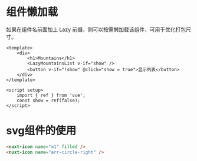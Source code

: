 <!--
 * @Author: error: error: git config user.name & please set dead value or install git && error: git config user.email & please set dead value or install git & please set dead value or install git
 * @Date: 2023-05-25 12:59:21
 * @LastEditors: fyfe0203 freeser@live.cn
 * @LastEditTime: 2023-07-28 14:53:41
 * @Description:
 * @FilePath: /nuxt3-demo/components/README.md
-->

# 组件懒加载

如果在组件名前面加上 Lazy 前缀，则可以按需懒加载该组件，可用于优化打包尺寸。

```vue
<template>
    <div>
        <h1>Mountains</h1>
        <LazyMountainsList v-if="show" />
        <button v-if="!show" @click="show = true">显示列表</button>
    </div>
</template>

<script setup>
    import { ref } from 'vue';
    const show = ref(false);
</script>
```

# svg组件的使用

```html
<nuxt-icon name="m1" filled />
<nuxt-icon name="arr-circle-right" />
```
